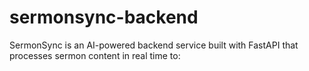 # sermonsync-backend
SermonSync is an AI-powered backend service built with FastAPI that processes sermon content in real time to:
